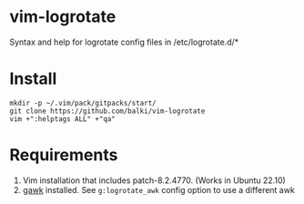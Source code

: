 # vim-logrotate

Syntax and help for logrotate config files in /etc/logrotate.d/*

# Install

    mkdir -p ~/.vim/pack/gitpacks/start/
    git clone https://github.com/balki/vim-logrotate
    vim +":helptags ALL" +"qa"

# Requirements

1. Vim installation that includes patch-8.2.4770. (Works in Ubuntu 22.10)
2. [gawk](https://www.gnu.org/software/gawk/manual/gawk.html) installed. See `g:logrotate_awk` config option to use a different awk
